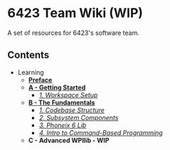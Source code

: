 # 6423 Team Wiki (WIP)
A set of resources for 6423's software team.

## Contents
* Learning
  * **[Preface](Learning/Preface.md)**
  * **[A - Getting Started](Learning/A/Index.md)**
    * *[1. Workspace Setup](Learning/A/WorkspaceSetup.md)*
  * **[B - The Fundamentals](Learning/B/Index.md)**
    * *[1. Codebase Structure](Learning/B/CodebaseStructure.md)*
    * *[2. Subsystem Components](Learning/B/SubsystemComponents.md)*
    * *[3. Phoneix 6 Lib](Learning/B/Phoneix6Lib.md)*
    * *[4. Intro to Command-Based Programming](Learning/B/CommandBasedIntro.md)*
  * **C - Advanced WPIlib - WIP**